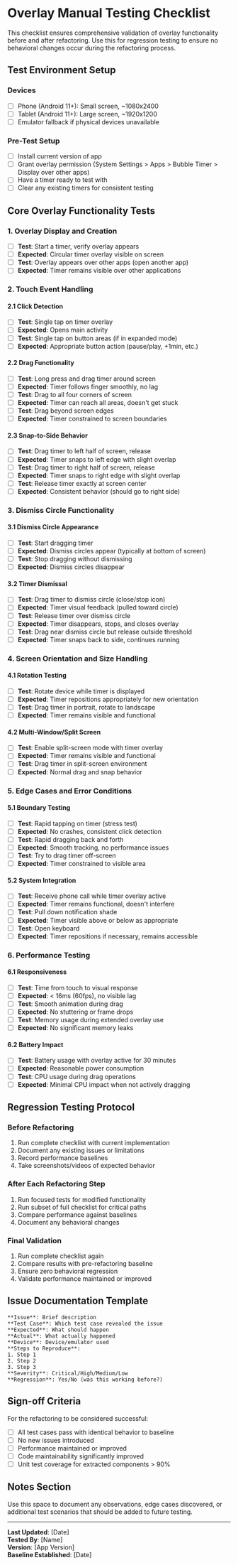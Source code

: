 # Overlay Manual Testing Checklist

This checklist ensures comprehensive validation of overlay functionality before and after refactoring. Use this for regression testing to ensure no behavioral changes occur during the refactoring process.

## Test Environment Setup

### Devices
- [ ] Phone (Android 11+): Small screen, ~1080x2400
- [ ] Tablet (Android 11+): Large screen, ~1920x1200
- [ ] Emulator fallback if physical devices unavailable

### Pre-Test Setup
- [ ] Install current version of app
- [ ] Grant overlay permission (System Settings > Apps > Bubble Timer > Display over other apps)
- [ ] Have a timer ready to test with
- [ ] Clear any existing timers for consistent testing

## Core Overlay Functionality Tests

### 1. Overlay Display and Creation
- [ ] **Test**: Start a timer, verify overlay appears
- [ ] **Expected**: Circular timer overlay visible on screen
- [ ] **Test**: Overlay appears over other apps (open another app)
- [ ] **Expected**: Timer remains visible over other applications

### 2. Touch Event Handling

#### 2.1 Click Detection
- [ ] **Test**: Single tap on timer overlay
- [ ] **Expected**: Opens main activity
- [ ] **Test**: Single tap on button areas (if in expanded mode)
- [ ] **Expected**: Appropriate button action (pause/play, +1min, etc.)

#### 2.2 Drag Functionality
- [ ] **Test**: Long press and drag timer around screen
- [ ] **Expected**: Timer follows finger smoothly, no lag
- [ ] **Test**: Drag to all four corners of screen
- [ ] **Expected**: Timer can reach all areas, doesn't get stuck
- [ ] **Test**: Drag beyond screen edges
- [ ] **Expected**: Timer constrained to screen boundaries

#### 2.3 Snap-to-Side Behavior
- [ ] **Test**: Drag timer to left half of screen, release
- [ ] **Expected**: Timer snaps to left edge with slight overlap
- [ ] **Test**: Drag timer to right half of screen, release
- [ ] **Expected**: Timer snaps to right edge with slight overlap
- [ ] **Test**: Release timer exactly at screen center
- [ ] **Expected**: Consistent behavior (should go to right side)

### 3. Dismiss Circle Functionality

#### 3.1 Dismiss Circle Appearance
- [ ] **Test**: Start dragging timer
- [ ] **Expected**: Dismiss circles appear (typically at bottom of screen)
- [ ] **Test**: Stop dragging without dismissing
- [ ] **Expected**: Dismiss circles disappear

#### 3.2 Timer Dismissal
- [ ] **Test**: Drag timer to dismiss circle (close/stop icon)
- [ ] **Expected**: Timer visual feedback (pulled toward circle)
- [ ] **Test**: Release timer over dismiss circle
- [ ] **Expected**: Timer disappears, stops, and closes overlay
- [ ] **Test**: Drag near dismiss circle but release outside threshold
- [ ] **Expected**: Timer snaps back to side, continues running

### 4. Screen Orientation and Size Handling

#### 4.1 Rotation Testing
- [ ] **Test**: Rotate device while timer is displayed
- [ ] **Expected**: Timer repositions appropriately for new orientation
- [ ] **Test**: Drag timer in portrait, rotate to landscape
- [ ] **Expected**: Timer remains visible and functional

#### 4.2 Multi-Window/Split Screen
- [ ] **Test**: Enable split-screen mode with timer overlay
- [ ] **Expected**: Timer remains visible and functional
- [ ] **Test**: Drag timer in split-screen environment
- [ ] **Expected**: Normal drag and snap behavior

### 5. Edge Cases and Error Conditions

#### 5.1 Boundary Testing
- [ ] **Test**: Rapid tapping on timer (stress test)
- [ ] **Expected**: No crashes, consistent click detection
- [ ] **Test**: Rapid dragging back and forth
- [ ] **Expected**: Smooth tracking, no performance issues
- [ ] **Test**: Try to drag timer off-screen
- [ ] **Expected**: Timer constrained to visible area

#### 5.2 System Integration
- [ ] **Test**: Receive phone call while timer overlay active
- [ ] **Expected**: Timer remains functional, doesn't interfere
- [ ] **Test**: Pull down notification shade
- [ ] **Expected**: Timer visible above or below as appropriate
- [ ] **Test**: Open keyboard
- [ ] **Expected**: Timer repositions if necessary, remains accessible

### 6. Performance Testing

#### 6.1 Responsiveness
- [ ] **Test**: Time from touch to visual response
- [ ] **Expected**: < 16ms (60fps), no visible lag
- [ ] **Test**: Smooth animation during drag
- [ ] **Expected**: No stuttering or frame drops
- [ ] **Test**: Memory usage during extended overlay use
- [ ] **Expected**: No significant memory leaks

#### 6.2 Battery Impact
- [ ] **Test**: Battery usage with overlay active for 30 minutes
- [ ] **Expected**: Reasonable power consumption
- [ ] **Test**: CPU usage during drag operations
- [ ] **Expected**: Minimal CPU impact when not actively dragging

## Regression Testing Protocol

### Before Refactoring
1. Run complete checklist with current implementation
2. Document any existing issues or limitations
3. Record performance baselines
4. Take screenshots/videos of expected behavior

### After Each Refactoring Step
1. Run focused tests for modified functionality
2. Run subset of full checklist for critical paths
3. Compare performance against baselines
4. Document any behavioral changes

### Final Validation
1. Run complete checklist again
2. Compare results with pre-refactoring baseline
3. Ensure zero behavioral regression
4. Validate performance maintained or improved

## Issue Documentation Template

```
**Issue**: Brief description
**Test Case**: Which test case revealed the issue
**Expected**: What should happen
**Actual**: What actually happened
**Device**: Device/emulator used
**Steps to Reproduce**: 
1. Step 1
2. Step 2
3. Step 3
**Severity**: Critical/High/Medium/Low
**Regression**: Yes/No (was this working before?)
```

## Sign-off Criteria

For the refactoring to be considered successful:

- [ ] All test cases pass with identical behavior to baseline
- [ ] No new issues introduced
- [ ] Performance maintained or improved
- [ ] Code maintainability significantly improved
- [ ] Unit test coverage for extracted components > 90%

## Notes Section

Use this space to document any observations, edge cases discovered, or additional test scenarios that should be added to future testing.

---

**Last Updated**: [Date]  
**Tested By**: [Name]  
**Version**: [App Version]  
**Baseline Established**: [Date]
